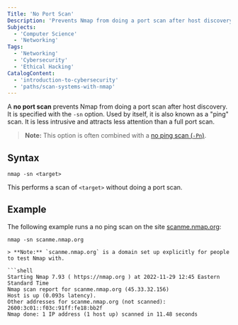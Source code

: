 ```yaml
---
Title: 'No Port Scan'
Description: 'Prevents Nmap from doing a port scan after host discovery.'
Subjects:
  - 'Computer Science'
  - 'Networking'
Tags:
  - 'Networking'
  - 'Cybersecurity'
  - 'Ethical Hacking'
CatalogContent:
  - 'introduction-to-cybersecurity'
  - 'paths/scan-systems-with-nmap'
---
```


A **no port scan** prevents Nmap from doing a port scan after host discovery. It is specified with the `-sn` option. Used by itself, it is also known as a "ping" scan. It is less intrusive and attracts less attention than a full port scan.

> **Note:** This option is often combined with a [no ping scan (`-Pn`)](https://www.codecademy.com/resources/docs/cybersecurity/nmap/no-ping-scan).

## Syntax

```pseudo
nmap -sn <target>
```

This performs a scan of `<target>` without doing a port scan.

## Example

The following example runs a no ping scan  on the site [scanme.nmap.org](http://scanme.nmap.org/):

```shell
nmap -sn scanme.nmap.org

> **Note:** `scanme.nmap.org` is a domain set up explicitly for people to test Nmap with.

```shell
Starting Nmap 7.93 ( https://nmap.org ) at 2022-11-29 12:45 Eastern Standard Time
Nmap scan report for scanme.nmap.org (45.33.32.156)
Host is up (0.093s latency).
Other addresses for scanme.nmap.org (not scanned): 2600:3c01::f03c:91ff:fe18:bb2f
Nmap done: 1 IP address (1 host up) scanned in 11.48 seconds
```
